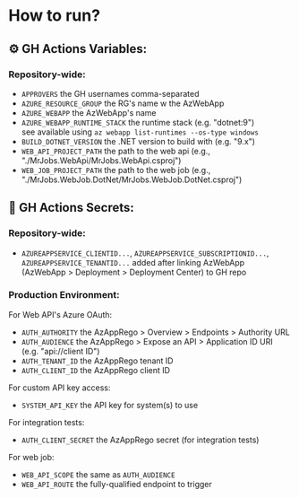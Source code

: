 # How to run?
## ⚙️ GH Actions Variables:
### Repository-wide:
- `APPROVERS` the GH usernames comma-separated
- `AZURE_RESOURCE_GROUP` the RG's name w the AzWebApp
- `AZURE_WEBAPP` the AzWebApp's name
- `AZURE_WEBAPP_RUNTIME_STACK` the runtime stack (e.g. "dotnet:9")  
  see available using `az webapp list-runtimes --os-type windows`
- `BUILD_DOTNET_VERSION` the .NET version to build with (e.g. "9.x")
- `WEB_API_PROJECT_PATH` the path to the web api (e.g., "./MrJobs.WebApi/MrJobs.WebApi.csproj")
- `WEB_JOB_PROJECT_PATH` the path to the web job (e.g., "./MrJobs.WebJob.DotNet/MrJobs.WebJob.DotNet.csproj")

## 🤫 GH Actions Secrets:
### Repository-wide:
- `AZUREAPPSERVICE_CLIENTID...`, `AZUREAPPSERVICE_SUBSCRIPTIONID...`, `AZUREAPPSERVICE_TENANTID...` added after linking AzWebApp (AzWebApp > Deployment > Deployment Center) to GH repo

### Production Environment:
For Web API's Azure OAuth:
- `AUTH_AUTHORITY` the AzAppRego > Overview > Endpoints > Authority URL
- `AUTH_AUDIENCE` the AzAppRego > Expose an API > Application ID URI (e.g. "api://client ID")
- `AUTH_TENANT_ID` the AzAppRego tenant ID
- `AUTH_CLIENT_ID` the AzAppRego client ID

For custom API key access:
- `SYSTEM_API_KEY` the API key for system(s) to use

For integration tests:
- `AUTH_CLIENT_SECRET` the AzAppRego secret (for integration tests)

For web job:
- `WEB_API_SCOPE` the same as `AUTH_AUDIENCE`
- `WEB_API_ROUTE` the fully-qualified endpoint to trigger
